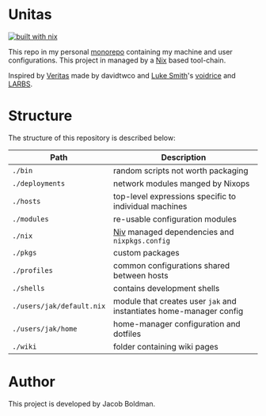 # Unitas

[![built with nix](https://builtwithnix.org/badge.svg)](https://builtwithnix.org)

This repo in my personal [monorepo][] containing my machine and user configurations.
This project in managed by a [Nix][] based tool-chain.

Inspired by [Veritas][] made by davidtwco and [Luke Smith][]'s [voidrice][] and [LARBS][].

# Structure
The structure of this repository is described below:

| Path                      | Description                                                         |
|---------------------------|---------------------------------------------------------------------|
| `./bin`                   | random scripts not worth packaging                                  |
| `./deployments`           | network modules manged by Nixops                                    |
| `./hosts`                 | top-level expressions specific to individual machines               |
| `./modules`               | re-usable configuration modules                                     |
| `./nix`                   | [Niv][] managed dependencies and `nixpkgs.config`                   |
| `./pkgs`                  | custom packages                                                     |
| `./profiles`              | common configurations shared between hosts                          |
| `./shells`                | contains development shells                                         |
| `./users/jak/default.nix` | module that creates user `jak` and instantiates home-manager config |
| `./users/jak/home`        | home-manager configuration and dotfiles                             |
| `./wiki`                  | folder containing wiki pages                                        |



# Author
This project is developed by Jacob Boldman.


[monorepo]: https://en.wikipedia.org/wiki/Monorepo
[Nix]: https://nixos.org/nix
[Niv]: https://github.com/nmattia/niv
[Veritas]: https://github.com/davidtwco/veritas
[voidrice]: https://github.com/LukeSmithxyz/voidrice
[LARBS]: https://github.com/LukeSmithxyz/LARBS
[Luke Smith]: https://lukesmith.xyz
